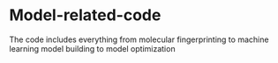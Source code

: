 # Model-related-code
The code includes everything from molecular fingerprinting to machine learning model building to model optimization
